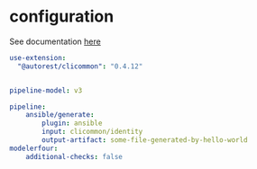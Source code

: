 # configuration

See documentation [here](doc/00-overview.md)

``` yaml
use-extension:
  "@autorest/clicommon": "0.4.12"


pipeline-model: v3

pipeline:
    ansible/generate:
        plugin: ansible
        input: clicommon/identity
        output-artifact: some-file-generated-by-hello-world
modelerfour:
    additional-checks: false
```
